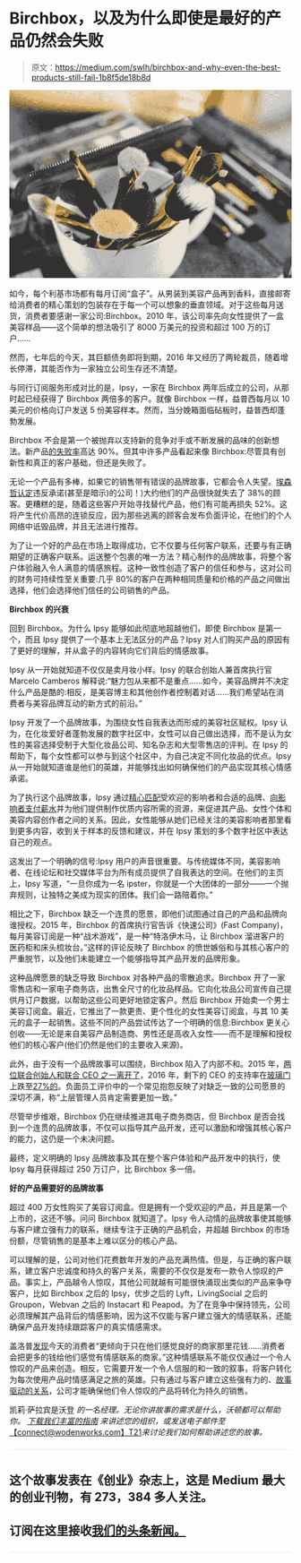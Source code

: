# Birchbox，以及为什么即使是最好的产品仍然会失败

> 原文：<https://medium.com/swlh/birchbox-and-why-even-the-best-products-still-fail-1b8f5de18b8d>

![](img/061d9c5ed58c70ac252939bc0c1ac081.png)

如今，每个利基市场都有每月订阅“盒子”。从男装到美容产品再到香料，直接邮寄给消费者的精心策划的包装存在于每一个可以想象的垂直领域。对于这些每月送货，消费者要感谢一家公司:Birchbox。2010 年，该公司率先向女性提供了一盒美容样品——这个简单的想法吸引了 8000 万美元的投资和超过 100 万的订户……

然而，七年后的今天，其巨额债务即将到期，2016 年又经历了两轮裁员，随着增长停滞，其能否作为一家独立公司生存还不清楚。

与同行订阅服务形成对比的是，Ipsy，一家在 Birchbox 两年后成立的公司，从那时起已经获得了 Birchbox 两倍多的客户。就像 Birchbox 一样，益普西每月以 10 美元的价格向订户发送 5 份美容样本。然而，当分娩箱面临砧板时，益普西却蓬勃发展。

Birchbox 不会是第一个被抛弃以支持新的竞争对手或不断发展的品味的创新想法。新产品[的失败率](https://hbr.org/2006/06/eager-sellers-and-stony-buyers-understanding-the-psychology-of-new-product-adoption)高达 90%。但其中许多产品看起来像 Birchbox:尽管具有创新性和真正的客户基础，但还是失败了。

无论一个产品有多棒，如果它的销售带有错误的品牌故事，它都会令人失望。[埃森哲认定](https://www.brandingstrategyinsider.com/2016/11/7-ways-brands-break-their-promises.html)违反承诺(甚至是暗示)的公司！)大约他们的产品很快就失去了 38%的顾客。更糟糕的是，随着这些客户开始寻找替代产品，他们有可能再损失 52%。这将产生代价高昂的连锁反应，因为那些逃离的顾客会发布负面评论，在他们的个人网络中诋毁品牌，并且无法进行推荐。

为了让一个好的产品在市场上取得成功，它不仅要与任何客户联系，还要与有正确期望的正确客户联系。运送整个包裹的唯一方法？精心制作的品牌故事，将整个客户体验融入令人满意的情感旅程。这种一致性创造了客户的信任和参与，这对公司的财务可持续性至关重要:几乎 80%的客户在两种相同质量和价格的产品之间做出选择，他们会选择他们信任的公司销售的产品。

**Birchbox 的兴衰**

回到 Birchbox。为什么 Ipsy 能够如此彻底地超越他们，即使 Birchbox 是第一个，而且 Ipsy 提供了一个基本上无法区分的产品？Ipsy 对人们购买产品的原因有了更好的理解，并从盒子的内容转向它们背后的情感故事。

Ipsy 从一开始就知道不仅仅是卖月妆小样。Ipsy 的联合创始人兼首席执行官 Marcelo Camberos 解释说:“魅力包从来都不是重点……如今，美容品牌并不决定什么产品是酷的:相反，是美容博主和其他创作者控制着对话……我们希望站在消费者与美容品牌互动的新方式的前沿。”

Ipsy 开发了一个品牌故事，为围绕女性自我表达而形成的美容社区赋权。Ipsy 认为，在化妆爱好者蓬勃发展的数字社区中，女性可以自己做出选择，而不是认为女性的美容选择受制于大型化妆品公司、知名杂志和大型零售店的评判。在 Ipsy 的帮助下，每个女性都可以参与到这个社区中，为自己决定不同化妆品的优点。Ipsy 从一开始就知道谁是他们的英雄，并能够找出如何确保他们的产品实现其核心情感承诺。

为了执行这个品牌故事，Ipsy 通过[精心匹配](https://www.reforge.com/blog/ipsy-content-influencer-growth)受欢迎的影响者和合适的品牌、[向影响者支付薪水](https://www.fastcompany.com/3068822/beauty-subscriptions-are-a-tough-racket-but-ipsy-is-sitting-pretty)并为他们提供制作优质内容所需的资源，来促进其产品、女性个体和美容内容创作者之间的关系。因此，女性能够从她们已经关注的美容影响者那里看到更多内容，收到关于样本的反馈和建议，并在 Ipsy 策划的多个数字社区中表达自己的观点。

这发出了一个明确的信号:Ipsy 用户的声音很重要。与传统媒体不同，美容影响者、在线论坛和社交媒体平台为所有成员提供了自我表达的空间。在他们的主页上，Ipsy 写道，“一旦你成为一名 ipster，你就是一个大团体的一部分——一个抛弃规则，让独特之美成为现实的团体。我们会一路陪着你。”

相比之下，Birchbox 缺乏一个连贯的愿景，即他们试图通过自己的产品和品牌向谁授权。2015 年，Birchbox 的首席执行官告诉《快速公司》(Fast Company)，每月美容订阅是一种“战术游戏”，是一种“特洛伊木马，让 Birchbox 溜进客户的医药柜和床头梳妆台。”这样的评论反映了 Birchbox 的愤世嫉俗和与其核心客户的严重脱节，以及他们未能建立一个能够指导其产品开发的品牌形象。

这种品牌愿景的缺乏导致 Birchbox 对各种产品的零散追求。Birchbox 开了一家零售店和一家电子商务店，出售全尺寸的化妆品样品。它向化妆品公司宣传自己提供月订户数据，以帮助这些公司更好地锁定客户。然后 Birchbox 开始卖一个男士美容订阅盒。最近，它推出了一款更贵、更个性化的女性美容订阅盒，与其 10 美元的盒子一起销售。这些不同的产品尝试传达了一个明确的信息:Birchbox 更关心创收——无论是来自美容产品制造商、男性还是高收入女性——而不是理解和授权他们的核心客户(他们仍然是他们的主要收入来源)。

此外，由于没有一个品牌故事可以围绕，Birchbox 陷入了内部不和。2015 年，[两位联合创始人和联合 CEO 之一离开了](http://fortune.com/2015/08/11/birchbox-ceo-hayley-barna/)，2016 年，剩下的 CEO 的支持率在[玻璃门](https://www.glassdoor.com/Reviews/Birchbox-Reviews-E668035.htm)上跌至[27%的](https://www.recode.net/2016/8/2/12305934/birchbox-15-million-funding-inside-round)。负面员工评价中的一个常见抱怨反映了对缺乏一致的公司愿景的深切不满，称“上层管理人员肯定需要更加一致。”

尽管举步维艰，Birchbox 仍在继续推进其电子商务商店，但 Birchbox 是否会找到一个连贯的品牌故事，不仅可以指导其产品开发，还可以激励和增强其核心客户的能力，这仍是一个未决问题。

最终，定义明确的 Ipsy 品牌故事及其在整个客户体验和产品开发中的执行，使 Ipsy 每月获得超过 250 万订户，比 Birchbox 多一倍。

**好的产品需要好的品牌故事**

超过 400 万女性购买了美容订阅盒。但是拥有一个受欢迎的产品，并且是第一个上市的，这还不够。问问 Birchbox 就知道了。Ipsy 令人动情的品牌故事使其能够与客户建立强有力的联系，继续专注于正确的产品机会，并超越 Birchbox 的市场份额，尽管销售的是基本上难以区分的核心产品。

可以理解的是，公司对他们花费数年开发的产品充满热情。但是，与正确的客户联系，建立客户忠诚度和持久的客户关系，需要的不仅仅是发布一款令人惊叹的产品。事实上，产品越令人惊叹，其他公司就越有可能很快涌现出类似的产品来争夺客户，比如 Birchbox 之后的 Ipsy，优步之后的 Lyft，LivingSocial 之后的 Groupon，Webvan 之后的 Instacart 和 Peapod。为了在竞争中保持领先，公司必须理解其产品背后的情感影响，因为这不仅能与客户建立强大的情感联系，还能确保产品开发持续跟踪客户的真实情感需求。

盖洛普[发现](http://news.gallup.com/businessjournal/172637/why-customer-engagement-matters.aspx)今天的消费者“更倾向于只在他们感觉良好的商家那里花钱……消费者会把更多的钱给他们感觉有情感联系的商家。”这种情感联系不能仅仅通过一个令人惊叹的产品来创造。相反，它需要开发一个令人信服的和一致的叙事，将客户转化为每次使用产品时情感满足之旅的英雄。只有通过与客户建立这些强有力的、[故事驱动的关系](http://story.wodenworks.com/)，公司才能确保他们令人惊叹的产品将转化为持久的销售。

凯莉·萨拉宾是沃登 *的一名经理。无论你讲故事的需求是什么，沃顿都可以帮助你。* [*下载我们丰富的指南*](http://www.wodenworks.com/wp-content/uploads/2017/09/Story_is_the_Strategy.pdf) *来讲述您的组织，或发送电子邮件至*[【connect@wodenworks.com】T21](mailto:connect@wodenworks.com)*来讨论我们如何帮助讲述您的故事。*

![](img/731acf26f5d44fdc58d99a6388fe935d.png)

## 这个故事发表在《创业》杂志上，这是 Medium 最大的创业刊物，有 273，384 多人关注。

## 订阅在这里接收[我们的头条新闻。](http://growthsupply.com/the-startup-newsletter/)

![](img/731acf26f5d44fdc58d99a6388fe935d.png)